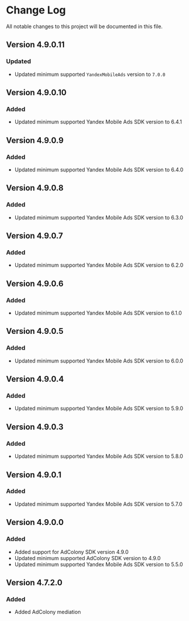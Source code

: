 # Change Log

All notable changes to this project will be documented in this file.

## Version 4.9.0.11

### Updated

- Updated minimum supported `YandexMobileAds` version to `7.0.0`

## Version 4.9.0.10

### Added

- Updated minimum supported Yandex Mobile Ads SDK version to 6.4.1

## Version 4.9.0.9

### Added

- Updated minimum supported Yandex Mobile Ads SDK version to 6.4.0

## Version 4.9.0.8

### Added

- Updated minimum supported Yandex Mobile Ads SDK version to 6.3.0

## Version 4.9.0.7

### Added

- Updated minimum supported Yandex Mobile Ads SDK version to 6.2.0

## Version 4.9.0.6

### Added

- Updated minimum supported Yandex Mobile Ads SDK version to 6.1.0

## Version 4.9.0.5

### Added

- Updated minimum supported Yandex Mobile Ads SDK version to 6.0.0

## Version 4.9.0.4

### Added

- Updated minimum supported Yandex Mobile Ads SDK version to 5.9.0

## Version 4.9.0.3

### Added

- Updated minimum supported Yandex Mobile Ads SDK version to 5.8.0

## Version 4.9.0.1

### Added

- Updated minimum supported Yandex Mobile Ads SDK version to 5.7.0

## Version 4.9.0.0

### Added

- Added support for AdColony SDK version 4.9.0
- Updated minimum supported AdColony SDK version to 4.9.0
- Updated minimum supported Yandex Mobile Ads SDK version to 5.5.0

## Version 4.7.2.0

### Added

- Added AdColony mediation
